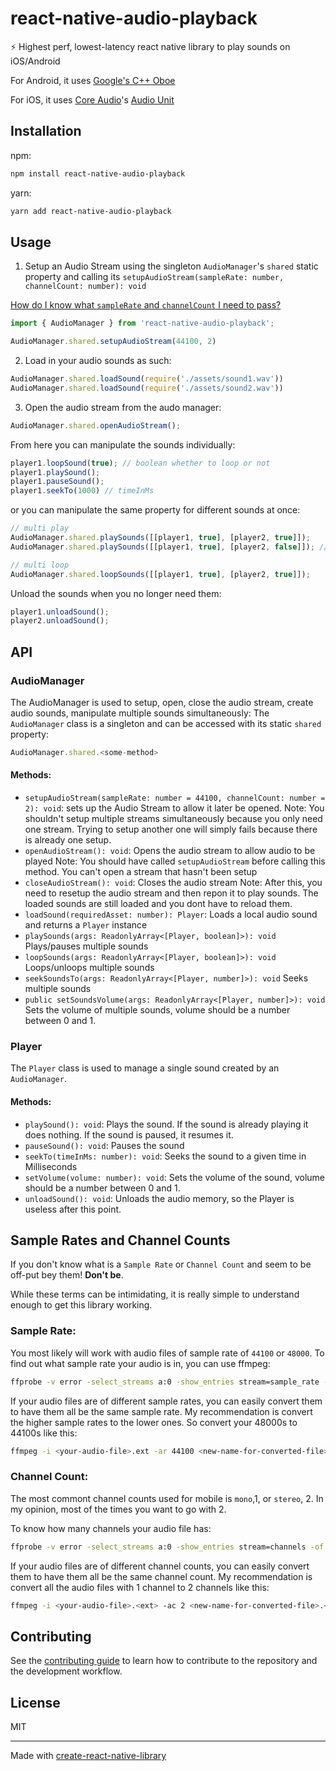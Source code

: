 # react-native-audio-playback

⚡ Highest perf, lowest-latency react native library to play sounds on iOS/Android

For Android, it uses [Google's C++ Oboe](https://github.com/google/oboe)

For iOS, it uses [Core Audio](https://developer.apple.com/library/archive/documentation/MusicAudio/Conceptual/CoreAudioOverview/Introduction/Introduction.html)'s [Audio Unit](https://developer.apple.com/library/archive/documentation/MusicAudio/Conceptual/AudioUnitProgrammingGuide/Introduction/Introduction.html)

## Installation

npm:
```sh
npm install react-native-audio-playback
```

yarn:
```sh
yarn add react-native-audio-playback
```

## Usage

1. Setup an Audio Stream using the singleton `AudioManager`'s `shared` static property and calling its `setupAudioStream(sampleRate: number, channelCount: number): void`

[How do I know what `sampleRate` and `channelCount` I need to pass?](#sample-rates-and-channel-counts)

```ts
import { AudioManager } from 'react-native-audio-playback';

AudioManager.shared.setupAudioStream(44100, 2)
```

2. Load in your audio sounds as such:

```ts
AudioManager.shared.loadSound(require('./assets/sound1.wav'))
AudioManager.shared.loadSound(require('./assets/sound2.wav'))
```

3. Open the audio stream from the audo manager:

```ts
AudioManager.shared.openAudioStream();
```

From here you can manipulate the sounds individually:

```ts
player1.loopSound(true); // boolean whether to loop or not
player1.playSound();
player1.pauseSound();
player1.seekTo(1000) // timeInMs
```

or you can manipulate the same property for different sounds at once:
```ts
// multi play
AudioManager.shared.playSounds([[player1, true], [player2, true]]);
AudioManager.shared.playSounds([[player1, true], [player2, false]]); // you can play a sound while pausing the other

// multi loop
AudioManager.shared.loopSounds([[player1, true], [player2, true]]);
```

Unload the sounds when you no longer need them:
```ts
player1.unloadSound();
player2.unloadSound();
```

## API

### AudioManager

The AudioManager is used to setup, open, close the audio stream, create audio sounds, manipulate multiple sounds simultaneously:
The `AudioManager` class is a singleton and can be accessed with its static `shared` property:

```ts
AudioManager.shared.<some-method>
```

#### Methods:

- `setupAudioStream(sampleRate: number = 44100, channelCount: number = 2): void`: sets up the Audio Stream to allow it later be opened.
Note: You shouldn't setup multiple streams simultaneously because you only need one stream. Trying to setup another one will simply fails because there is already one setup.
- `openAudioStream(): void`: Opens the audio stream to allow audio to be played
Note: You should have called `setupAudioStream` before calling this method. You can't open a stream that hasn't been setup
- `closeAudioStream(): void`: Closes the audio stream
Note: After this, you need to resetup the audio stream and then repon it to play sounds. The loaded sounds are still loaded and you dont have to reload them.
- `loadSound(requiredAsset: number): Player`: Loads a local audio sound and returns a `Player` instance
- `playSounds(args: ReadonlyArray<[Player, boolean]>): void` Plays/pauses multiple sounds
- `loopSounds(args: ReadonlyArray<[Player, boolean]>): void` Loops/unloops multiple sounds
- `seekSoundsTo(args: ReadonlyArray<[Player, number]>): void` Seeks multiple sounds
- `public setSoundsVolume(args: ReadonlyArray<[Player, number]>): void` Sets the volume of multiple sounds, volume should be a number between 0 and 1.

### Player
The `Player` class is used to manage a single sound created by an `AudioManager`.

#### Methods:
- `playSound(): void`: Plays the sound. If the sound is already playing it does nothing. If the sound is paused, it resumes it.
- `pauseSound(): void`: Pauses the sound
- `seekTo(timeInMs: number): void`: Seeks the sound to a given time in Milliseconds
- `setVolume(volume: number): void`: Sets the volume of the sound, volume should be a number between 0 and 1.
- `unloadSound(): void`: Unloads the audio memory, so the Player is useless after this point.

## Sample Rates and Channel Counts

If you don't know what is a `Sample Rate` or `Channel Count` and seem to be off-put bey them! **Don't be**.


While these terms can be intimidating, it is really simple to understand enough to get this library working.

### Sample Rate:

You most likely will work with audio files of sample rate of `44100` or `48000`. To find out what sample rate your audio is in, you can use ffmpeg:

```sh
ffprobe -v error -select_streams a:0 -show_entries stream=sample_rate -of default=noprint_wrappers=1:nokey=1 <your-audio-file>.<ext>
```
If your audio files are of different sample rates, you can easily convert them to have them all be the same sample rate. My recommendation is convert the higher sample rates to the lower ones. So convert your 48000s to 44100s like this:
```sh
ffmpeg -i <your-audio-file>.ext -ar 44100 <new-name-for-converted-file>.<ext>
```

### Channel Count:

The most commont channel counts used for mobile is `mono`,1, or `stereo`, 2. In my opinion, most of the times you want to go with 2.

To know how many channels your audio file has:
```sh
ffprobe -v error -select_streams a:0 -show_entries stream=channels -of default=noprint_wrappers=1:nokey=1 <your-audio-file>.<ext>
```
If your audio files are of different channel counts, you can easily convert them to have them all be the same channel count. My recommendation is convert all the audio files with 1 channel to 2 channels like this:
```sh
ffmpeg -i <your-audio-file>.<ext> -ac 2 <new-name-for-converted-file>.<ext>
```



## Contributing

See the [contributing guide](CONTRIBUTING.md) to learn how to contribute to the repository and the development workflow.

## License

MIT

---

Made with [create-react-native-library](https://github.com/callstack/react-native-builder-bob)

